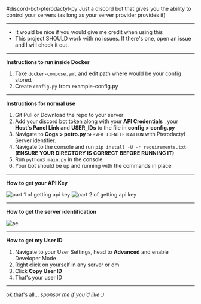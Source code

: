 #discord-bot-pterodactyl-py
Just a discord bot that gives you the ability to control your servers (as long as your server provider provides it)

---

- It would be nice if you would give me credit when using this
- This project SHOULD work with no issues. If there's one, open an issue and I will check it out.

---

**Instructions to run inside Docker**
1. Take `docker-compose.yml` and edit path where would be your config stored.
2. Create `config.py` from example-config.py


---

**Instructions for normal use**
1. Git Pull or Download the repo to your server
2. Add your [discord bot token](https://discord.com/developers/applications) along with your **API Credentials** , your **Host's Panel Link** and **USER_IDs** to the file in **config > config.py**
3. Navigate to **Cogs > petro.py** `SERVER IDENTIFICATION` with Pterodactyl Server identifier.
4. Navigate to the console and run `pip install -U -r requirements.txt` **(ENSURE YOUR DIRECTORY IS CORRECT BEFORE RUNNING IT)**
5. Run `python3 main.py` in the console
6. Your bot should be up and running with the commands in place

---
**How to get your API Key**

![part 1 of getting api key](https://cdn.discordapp.com/attachments/933327160687599658/1111211753875968040/image.png)
![part 2 of getting api key](https://cdn.discordapp.com/attachments/933327160687599658/1111211897451188224/image.png)

---
**How to get the server identification**

![ae](https://cdn.discordapp.com/attachments/933327160687599658/1111213492557586472/image.png)

---
**How to get my User ID**

1. Navigate to your User Settings, head to **Advanced** and enable Developer Mode
2. Right click on yourself in any server or dm
3. Click **Copy User ID**
4. That's your user ID

---

ok that's all...  *sponsor me if you'd like :)*
